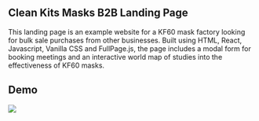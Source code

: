## Clean Kits Masks B2B Landing Page

This landing page is an example website for a KF60 mask factory looking for bulk sale purchases from other businesses. Built using HTML, React, Javascript, Vanilla CSS and FullPage.js,  the page includes a modal form for booking meetings and an interactive world map of studies into the effectiveness of KF60 masks.

## Demo  

<kbd><img src="/src/images/landing_screen.gif" /></kbd>
